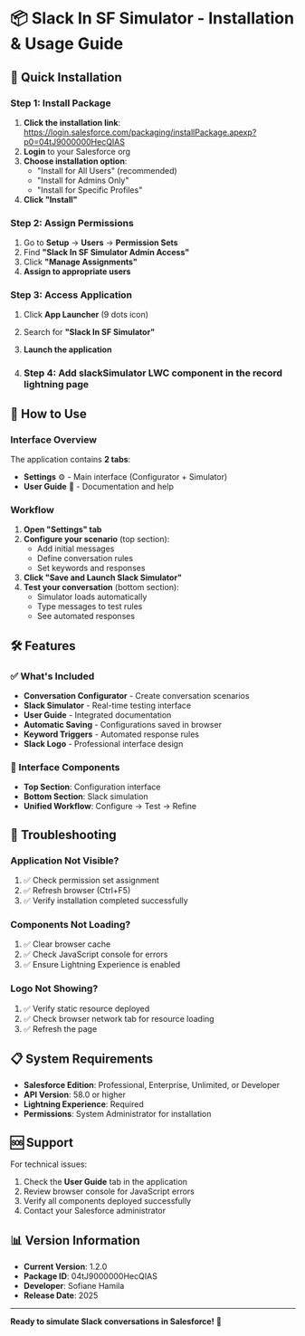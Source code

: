 # 📦 Slack In SF Simulator - Installation & Usage Guide

## 🚀 Quick Installation

### Step 1: Install Package
1. **Click the installation link**: https://login.salesforce.com/packaging/installPackage.apexp?p0=04tJ9000000HecQIAS
2. **Login** to your Salesforce org
3. **Choose installation option**:
   - "Install for All Users" (recommended)
   - "Install for Admins Only"
   - "Install for Specific Profiles"
4. **Click "Install"**

### Step 2: Assign Permissions
1. Go to **Setup** → **Users** → **Permission Sets**
2. Find **"Slack In SF Simulator Admin Access"**
3. Click **"Manage Assignments"**
4. **Assign to appropriate users**

### Step 3: Access Application
1. Click **App Launcher** (9 dots icon)
2. Search for **"Slack In SF Simulator"**
3. **Launch the application**

4. ### Step 4: Add slackSimulator LWC component in the record lightning page
   

## 🎯 How to Use

### Interface Overview
The application contains **2 tabs**:
- **Settings** ⚙️ - Main interface (Configurator + Simulator)
- **User Guide** 📖 - Documentation and help

### Workflow
1. **Open "Settings" tab**
2. **Configure your scenario** (top section):
   - Add initial messages
   - Define conversation rules
   - Set keywords and responses
3. **Click "Save and Launch Slack Simulator"**
4. **Test your conversation** (bottom section):
   - Simulator loads automatically
   - Type messages to test rules
   - See automated responses

## 🛠️ Features

### ✅ What's Included
- **Conversation Configurator** - Create conversation scenarios
- **Slack Simulator** - Real-time testing interface
- **User Guide** - Integrated documentation
- **Automatic Saving** - Configurations saved in browser
- **Keyword Triggers** - Automated response rules
- **Slack Logo** - Professional interface design

### 🎨 Interface Components
- **Top Section**: Configuration interface
- **Bottom Section**: Slack simulation
- **Unified Workflow**: Configure → Test → Refine

## 🔧 Troubleshooting

### Application Not Visible?
1. ✅ Check permission set assignment
2. ✅ Refresh browser (Ctrl+F5)
3. ✅ Verify installation completed successfully

### Components Not Loading?
1. ✅ Clear browser cache
2. ✅ Check JavaScript console for errors
3. ✅ Ensure Lightning Experience is enabled

### Logo Not Showing?
1. ✅ Verify static resource deployed
2. ✅ Check browser network tab for resource loading
3. ✅ Refresh the page

## 📋 System Requirements

- **Salesforce Edition**: Professional, Enterprise, Unlimited, or Developer
- **API Version**: 58.0 or higher
- **Lightning Experience**: Required
- **Permissions**: System Administrator for installation

## 🆘 Support

For technical issues:
1. Check the **User Guide** tab in the application
2. Review browser console for JavaScript errors
3. Verify all components deployed successfully
4. Contact your Salesforce administrator

## 📊 Version Information

- **Current Version**: 1.2.0
- **Package ID**: 04tJ9000000HecQIAS
- **Developer**: Sofiane Hamila
- **Release Date**: 2025

---

**Ready to simulate Slack conversations in Salesforce!** 🎉
